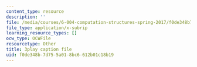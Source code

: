 ```yaml
---
content_type: resource
description: ''
file: /media/courses/6-004-computation-structures-spring-2017/f0de348b7d755a018bc6612b01c18b19_-bWtembpQjU.vtt
file_type: application/x-subrip
learning_resource_types: []
ocw_type: OCWFile
resourcetype: Other
title: 3play caption file
uid: f0de348b-7d75-5a01-8bc6-612b01c18b19
---
```

